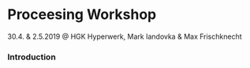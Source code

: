 # Proceesing Workshop 
30.4. & 2.5.2019 @ HGK Hyperwerk, Mark Iandovka & Max Frischknecht

### Introduction

